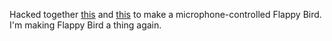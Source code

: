 Hacked together [this](http://jsfiddle.net/dirkk0/4C8kk/) and [this](http://p5js.org/reference/#/libraries/p5.sound) to make a microphone-controlled Flappy Bird. I'm making Flappy Bird a thing again.